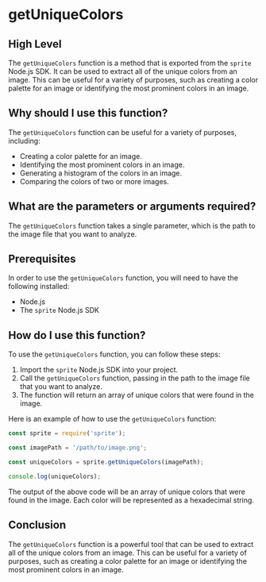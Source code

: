 
  
   # **getUniqueColors**

## High Level

The `getUniqueColors` function is a method that is exported from the `sprite` Node.js SDK. It can be used to extract all of the unique colors from an image. This can be useful for a variety of purposes, such as creating a color palette for an image or identifying the most prominent colors in an image.

## Why should I use this function?

The `getUniqueColors` function can be useful for a variety of purposes, including:

* Creating a color palette for an image.
* Identifying the most prominent colors in an image.
* Generating a histogram of the colors in an image.
* Comparing the colors of two or more images.

## What are the parameters or arguments required?

The `getUniqueColors` function takes a single parameter, which is the path to the image file that you want to analyze.

## Prerequisites

In order to use the `getUniqueColors` function, you will need to have the following installed:

* Node.js
* The `sprite` Node.js SDK

## How do I use this function?

To use the `getUniqueColors` function, you can follow these steps:

1. Import the `sprite` Node.js SDK into your project.
2. Call the `getUniqueColors` function, passing in the path to the image file that you want to analyze.
3. The function will return an array of unique colors that were found in the image.

Here is an example of how to use the `getUniqueColors` function:

```javascript
const sprite = require('sprite');

const imagePath = '/path/to/image.png';

const uniqueColors = sprite.getUniqueColors(imagePath);

console.log(uniqueColors);
```

The output of the above code will be an array of unique colors that were found in the image. Each color will be represented as a hexadecimal string.

## Conclusion

The `getUniqueColors` function is a powerful tool that can be used to extract all of the unique colors from an image. This can be useful for a variety of purposes, such as creating a color palette for an image or identifying the most prominent colors in an image.
  
  